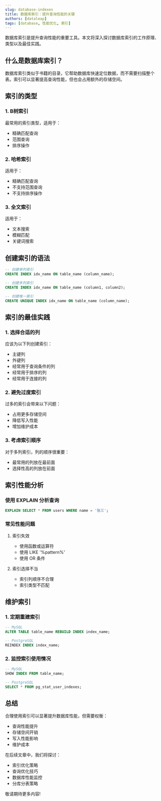 ```yaml
---
slug: database-indexes
title: 数据库索引：提升查询性能的关键
authors: [dataleap]
tags: [database, 性能优化, 索引]
---
```


数据库索引是提升查询性能的重要工具。本文将深入探讨数据库索引的工作原理、类型以及最佳实践。

## 什么是数据库索引？

数据库索引类似于书籍的目录，它帮助数据库快速定位数据，而不需要扫描整个表。索引可以显著提高查询性能，但也会占用额外的存储空间。

## 索引的类型

### 1. B树索引

最常用的索引类型，适用于：

- 精确匹配查询
- 范围查询
- 排序操作

### 2. 哈希索引

适用于：

- 精确匹配查询
- 不支持范围查询
- 不支持排序操作

### 3. 全文索引

适用于：

- 文本搜索
- 模糊匹配
- 关键词搜索

## 创建索引的语法

```sql
-- 创建单列索引
CREATE INDEX idx_name ON table_name (column_name);

-- 创建多列索引
CREATE INDEX idx_name ON table_name (column1, column2);

-- 创建唯一索引
CREATE UNIQUE INDEX idx_name ON table_name (column_name);
```

## 索引的最佳实践

### 1. 选择合适的列

应该为以下列创建索引：

- 主键列
- 外键列
- 经常用于查询条件的列
- 经常用于排序的列
- 经常用于连接的列

### 2. 避免过度索引

过多的索引会带来以下问题：

- 占用更多存储空间
- 降低写入性能
- 增加维护成本

### 3. 考虑索引顺序

对于多列索引，列的顺序很重要：

- 最常用的列放在最前面
- 选择性高的列放在前面

## 索引性能分析

### 使用 EXPLAIN 分析查询

```sql
EXPLAIN SELECT * FROM users WHERE name = '张三';
```

### 常见性能问题

1. 索引失效
   - 使用函数或运算符
   - 使用 LIKE '%pattern%'
   - 使用 OR 条件

2. 索引选择不当
   - 索引列顺序不合理
   - 索引类型不匹配

## 维护索引

### 1. 定期重建索引

```sql
-- MySQL
ALTER TABLE table_name REBUILD INDEX index_name;

-- PostgreSQL
REINDEX INDEX index_name;
```

### 2. 监控索引使用情况

```sql
-- MySQL
SHOW INDEX FROM table_name;

-- PostgreSQL
SELECT * FROM pg_stat_user_indexes;
```

## 总结

合理使用索引可以显著提升数据库性能，但需要权衡：

- 查询性能提升
- 存储空间开销
- 写入性能影响
- 维护成本

在后续文章中，我们将探讨：

- 索引优化策略
- 查询优化技巧
- 数据库性能监控
- 分库分表策略

敬请期待更多内容!

